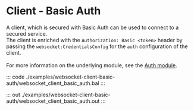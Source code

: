 # Client - Basic Auth

A client, which is secured with Basic Auth can be used to connect to
a secured service.<br/>
The client is enriched with the `Authorization: Basic <token>` header by
passing the `websocket:CredentialsConfig` for the `auth` configuration of the
client.<br/><br/>
For more information on the underlying module,
see the [Auth module](https://docs.central.ballerina.io/ballerina/auth/latest/).


::: code ./examples/websocket-client-basic-auth/websocket_client_basic_auth.bal :::

::: out ./examples/websocket-client-basic-auth/websocket_client_basic_auth.out :::